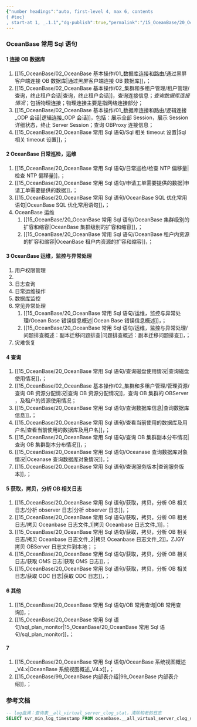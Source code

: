 ```yaml
---
{"number headings":"auto, first-level 4, max 6, contents
{ #toc}
, start-at 1, _.1.1","dg-publish":true,"permalink":"/15_OceanBase/20_OceanBase 常用 Sql 语句/","dgPassFrontmatter":true}
---
```



### OceanBase 常用 Sql 语句
#### 1 连接 OB 数据库
1. [[15_OceanBase/02_OceanBase 基本操作/01_数据库连接和路由/通过黑屏客户端连接 OB 数据库\|通过黑屏客户端连接 OB 数据库]]，；
2. [[15_OceanBase/02_OceanBase 基本操作/02_集群和多租户管理/租户管理/查询，终止租户会话\|查询，终止租户会话]]，查询连接信息；*查询数据库连接情况*；包括物理连接；物理连接主要是指网络连接部分；
3. [[15_OceanBase/02_OceanBase 基本操作/01_数据库连接和路由/逻辑连接_ODP  会话\|逻辑连接_ODP  会话]]，包括：展示全部 Session，展示 Session 详细状态，终止 Server Session；查询 OBProxy 连接信息；
4. [[15_OceanBase/20_OceanBase 常用 Sql 语句/Sql 相关 timeout 设置\|Sql 相关 timeout 设置]]，；

#### 2 OceanBase 日常巡检，运维
1. [[15_OceanBase/20_OceanBase 常用 Sql 语句/日常巡检/检查 NTP 偏移量\|检查 NTP 偏移量]]，；
2. [[15_OceanBase/20_OceanBase 常用 Sql 语句/申请工单需要提供的数据\|申请工单需要提供的数据]]，；
3. [[15_OceanBase/20_OceanBase 常用 Sql 语句/OceanBase SQL 优化常用语句\|OceanBase SQL 优化常用语句]]，；
4. OceanBase 运维
	1. [[15_OceanBase/20_OceanBase 常用 Sql 语句/OceanBase 集群级别的扩容和缩容\|OceanBase 集群级别的扩容和缩容]]，；
	2. [[15_OceanBase/20_OceanBase 常用 Sql 语句/OceanBase 租户内资源的扩容和缩容\|OceanBase 租户内资源的扩容和缩容]]，；


#### 3 OceanBase 运维，监控与异常处理
1. 用户权限管理
2. 
3. 日志查询
4. 日常运维操作
5. 数据库监控
6. 常见异常处理
	1. [[15_OceanBase/20_OceanBase 常用 Sql 语句/运维，监控与异常处理/Ocean Base 错误信息概述\|Ocean Base 错误信息概述]]，；
	2. [[15_OceanBase/20_OceanBase 常用 Sql 语句/运维，监控与异常处理/问题排查概述：副本迁移问题排查\|问题排查概述：副本迁移问题排查]]，；
8. 灾难恢复

#### 4 查询
1. [[15_OceanBase/20_OceanBase 常用 Sql 语句/查询磁盘使用情况\|查询磁盘使用情况]]，；
2. [[15_OceanBase/02_OceanBase 基本操作/02_集群和多租户管理/管理资源/查询 OB 资源分配情况\|查询 OB 资源分配情况]]，查询 OB 集群的 OBServer ，及租户的资源使用情况；
3. [[15_OceanBase/20_OceanBase 常用 Sql 语句/查询数据库信息\|查询数据库信息]]，；
4. [[15_OceanBase/20_OceanBase 常用 Sql 语句/查看当前使用的数据库及用户名\|查看当前使用的数据库及用户名]]，；
5. [[15_OceanBase/20_OceanBase 常用 Sql 语句/查询 OB 集群副本分布情况\|查询 OB 集群副本分布情况]]，；
6. [[15_OceanBase/20_OceanBase 常用 Sql 语句/Oceanase 查询数据库对象情况\|Oceanase 查询数据库对象情况]]，；
7. [[15_OceanBase/20_OceanBase 常用 Sql 语句/查询服务版本\|查询服务版本]]，；


#### 5 获取，拷贝，分析 OB 相关日志
1. [[15_OceanBase/20_OceanBase 常用 Sql 语句/获取，拷贝，分析 OB 相关日志/分析 observer 日志\|分析 observer 日志]]，；
2. [[15_OceanBase/20_OceanBase 常用 Sql 语句/获取，拷贝，分析 OB 相关日志/拷贝 Oceanbase 日志文件_1\|拷贝 Oceanbase 日志文件_1]]，；
3. [[15_OceanBase/20_OceanBase 常用 Sql 语句/获取，拷贝，分析 OB 相关日志/拷贝 Oceanbase 日志文件_2\|拷贝 Oceanbase 日志文件_2]]，ZJGY 拷贝 OBServer 日志文件到本地；；
4. [[15_OceanBase/20_OceanBase 常用 Sql 语句/获取，拷贝，分析 OB 相关日志/获取 OMS 日志\|获取 OMS 日志]]，；
5. [[15_OceanBase/20_OceanBase 常用 Sql 语句/获取，拷贝，分析 OB 相关日志/获取 ODC 日志\|获取 ODC 日志]]，；


#### 6 其他
1. [[15_OceanBase/20_OceanBase 常用 Sql 语句/OB 常用查询\|OB 常用查询]]，；
2. [[15_OceanBase/20_OceanBase 常用 Sql 语句/sql_plan_monitor\|15_OceanBase/20_OceanBase 常用 Sql 语句/sql_plan_monitor]]，；

#### 7 
1. [[15_OceanBase/20_OceanBase 常用 Sql 语句/OceanBase 系统视图概述_V4.x\|OceanBase 系统视图概述_V4.x]]，；
2. [[15_OceanBase/99_OceanBase 内部表介绍\|99_OceanBase 内部表介绍]]，；

### 参考文档




```sql
-- log盘满：查询表__all_virtual_server_clog_stat，清除较老的日志
SELECT svr_min_log_timestamp FROM oceanbase.__all_virtual_server_clog_stat WHERE zone_status='ACTIVE';
```



